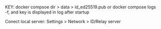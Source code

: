 KEY: docker compsoe dir > data > id_ed25519.pub or docker compose logs -f, and key is displayed in log after startup

Conect local server: Settings > Network > ID/Relay server